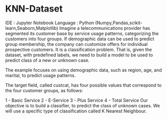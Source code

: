 # KNN-Dataset
IDE : Jupyter Notebook
Language : Python (Numpy,Pandas,scikit-learn,Seaborn,Matplotlib)
Imagine a telecommunications provider has segmented its customer base by service usage patterns, categorizing the customers into four groups. If demographic data can be used to predict group membership, the company can customize offers for individual prospective customers. It is a classification problem. That is, given the dataset, with predefined labels, we need to build a model to be used to predict class of a new or unknown case.

The example focuses on using demographic data, such as region, age, and marital, to predict usage patterns.

The target field, called custcat, has four possible values that correspond to the four customer groups, as follows:

1 - Basic Service
2 - E-Service
3 - Plus Service
4 - Total Service
Our objective is to build a classifier, to predict the class of unknown cases. We will use a specific type of classification called K Nearest Neighbour.
